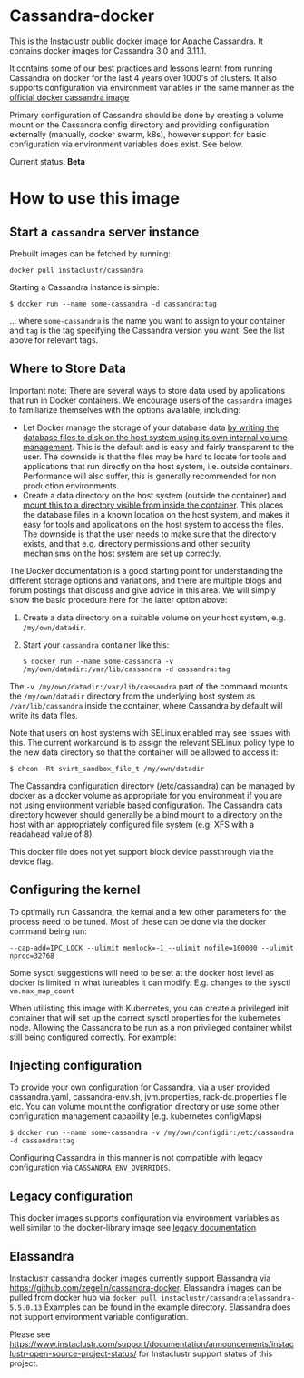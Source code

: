 # Cassandra-docker

This is the Instaclustr public docker image for Apache Cassandra. 
It contains docker images for Cassandra 3.0 and 3.11.1. 

It contains some of our best practices and lessons learnt from running Cassandra on docker for the last 4 years over 1000's of clusters. 
It also supports configuration via environment variables in the same manner as the [official docker cassandra image](https://hub.docker.com/_/cassandra/)

Primary configuration of Cassandra should be done by creating a volume mount on the Cassandra config
directory and providing configuration externally (manually, docker swarm, k8s), however support for
basic configuration via environment variables does exist. See below. 

Current status: __Beta__

# How to use this image

## Start a `cassandra` server instance
Prebuilt images can be fetched by running:
```console
docker pull instaclustr/cassandra
```

Starting a Cassandra instance is simple:

```console
$ docker run --name some-cassandra -d cassandra:tag
```

... where `some-cassandra` is the name you want to assign to your container and `tag` is the tag specifying the Cassandra version you want. See the list above for relevant tags.

## Where to Store Data

Important note: There are several ways to store data used by applications that run in Docker containers. We encourage users of the `cassandra` images to familiarize themselves with the options available, including:

-	Let Docker manage the storage of your database data [by writing the database files to disk on the host system using its own internal volume management](https://docs.docker.com/engine/tutorials/dockervolumes/#adding-a-data-volume). This is the default and is easy and fairly transparent to the user. The downside is that the files may be hard to locate for tools and applications that run directly on the host system, i.e. outside containers. Performance will also suffer, this is generally recommended for non production environments. 
-	Create a data directory on the host system (outside the container) and [mount this to a directory visible from inside the container](https://docs.docker.com/engine/tutorials/dockervolumes/#mount-a-host-directory-as-a-data-volume). This places the database files in a known location on the host system, and makes it easy for tools and applications on the host system to access the files. The downside is that the user needs to make sure that the directory exists, and that e.g. directory permissions and other security mechanisms on the host system are set up correctly.

The Docker documentation is a good starting point for understanding the different storage options and variations, and there are multiple blogs and forum postings that discuss and give advice in this area. We will simply show the basic procedure here for the latter option above:

1.	Create a data directory on a suitable volume on your host system, e.g. `/my/own/datadir`.
2.	Start your `cassandra` container like this:

	```console
	$ docker run --name some-cassandra -v /my/own/datadir:/var/lib/cassandra -d cassandra:tag
	```

The `-v /my/own/datadir:/var/lib/cassandra` part of the command mounts the `/my/own/datadir` directory from the underlying host system as `/var/lib/cassandra` inside the container, where Cassandra by default will write its data files.

Note that users on host systems with SELinux enabled may see issues with this. The current workaround is to assign the relevant SELinux policy type to the new data directory so that the container will be allowed to access it:

```console
$ chcon -Rt svirt_sandbox_file_t /my/own/datadir
```

The Cassandra configuration directory (/etc/cassandra) can be managed by docker as a docker volume as appropriate for you environment if you are not using environment variable based configuration. 
The Cassandra data directory however should generally be a bind mount to a directory on the host with an appropriately configured file system 
(e.g. XFS with a readahead value of 8).

This docker file does not yet support block device passthrough via the device flag.	

## Configuring the kernel
To optimally run Cassandra, the kernal and a few other parameters for the process need to be tuned. Most of these can be done via the docker command being run:

```console
--cap-add=IPC_LOCK --ulimit memlock=-1 --ulimit nofile=100000 --ulimit nproc=32768
```

Some sysctl suggestions will need to be set at the docker host level as docker is limited in what tuneables it can modify. 
E.g. changes to the sysctl `vm.max_map_count`

When utilisting this image with Kubernetes, you can create a privileged init container that will set up the correct sysctl properties
for the kubernetes node. Allowing the Cassandra to be run as a non privileged container whilst still being configured correctly. 
For example:


## Injecting configuration
To provide your own configuration for Cassandra, via a user provided cassandra.yaml, cassandra-env.sh, jvm.properties, rack-dc.properties file etc.
You can volume mount the configration directory or use some other configuration management capability (e.g. kubernetes configMaps)

```console
$ docker run --name some-cassandra -v /my/own/configdir:/etc/cassandra -d cassandra:tag
```

Configuring Cassandra in this manner is not compatible with legacy configuration via `CASSANDRA_ENV_OVERRIDES`.

	
## Legacy configuration
This docker images supports configuration via environment variables as well similar to the docker-library image see [legacy documentation](LEGACY.md)

## Elassandra 
Instaclustr cassandra docker images currently support Elassandra via https://github.com/zegelin/cassandra-docker. Elassandra images can be pulled from docker hub via `docker pull instaclustr/cassandra:elassandra-5.5.0.13`
Examples can be found in the example directory. Elassandra does not support environment variable configuration.

Please see https://www.instaclustr.com/support/documentation/announcements/instaclustr-open-source-project-status/ for Instaclustr support status of this project.
